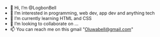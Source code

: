 - 👋 Hi, I’m @LogbonBell
- 👀 I’m interested in programming, web dev, app dev and anything tech
- 🌱 I’m currently learning HTML and CSS
- 💞️ I’m looking to collaborate on ...
- 📫 You can reach me on this gmail "Oluwabell@gmail.com"

<!---
LogbonBell/LogbonBell is a ✨ special ✨ repository because its `README.md` (this file) appears on your GitHub profile.
You can click the Preview link to take a look at your changes.
--->
